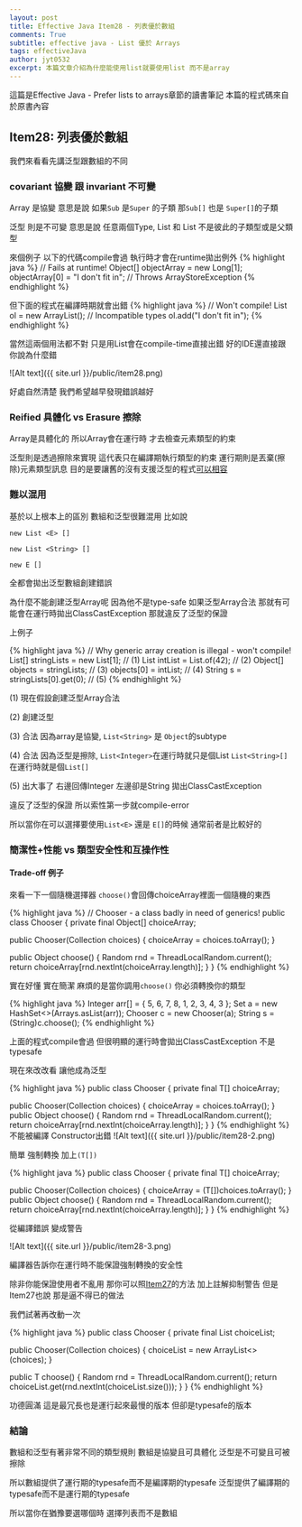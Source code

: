```yaml
---
layout: post
title: Effective Java Item28 - 列表優於數組
comments: True 
subtitle: effective java - List 優於 Arrays
tags: effectiveJava
author: jyt0532
excerpt: 本篇文章介紹為什麼能使用list就要使用list 而不是array
---
```


這篇是Effective Java - Prefer lists to arrays章節的讀書筆記 本篇的程式碼來自於原書內容

## Item28: 列表優於數組

我們來看看先講泛型跟數組的不同

### covariant 協變 跟 invariant 不可變

Array 是協變 意思是說 如果`Sub` 是`Super` 的子類 那`Sub[]` 也是 `Super[]`的子類

泛型 則是不可變 意思是說 任意兩個Type, List<Type1> 和 List<Type2> 不是彼此的子類型或是父類型

來個例子 以下的代碼compile會過
執行時才會在runtime拋出例外
{% highlight java %}
// Fails at runtime!
Object[] objectArray = new Long[1];
objectArray[0] = "I don't fit in"; // Throws ArrayStoreException
{% endhighlight %}

但下面的程式在編譯時期就會出錯
{% highlight java %}
// Won't compile!
List<Object> ol = new ArrayList<Long>(); // Incompatible types
ol.add("I don't fit in");
{% endhighlight %}

當然這兩個用法都不對 只是用List會在compile-time直接出錯 好的IDE還直接跟你說為什麼錯

![Alt text]({{ site.url }}/public/item28.png)

好處自然清楚 我們希望越早發現錯誤越好

### Reified 具體化 vs Erasure 擦除

Array是具體化的 所以Array會在運行時 才去檢查元素類型的約束

泛型則是透過擦除來實現 這代表只在編譯期執行類型的約束 運行期則是丟棄(擦除)元素類型訊息 
目的是要讓舊的沒有支援泛型的程式[可以相容](/2018/12/02/dont-use-raw-types/)

### 難以混用

基於以上根本上的區別 數組和泛型很難混用 比如說

`new List <E> []`

`new List <String> []`

`new E []` 

全都會拋出泛型數組創建錯誤

為什麼不能創建泛型Array呢 因為他不是type-safe 如果泛型Array合法 那就有可能會在運行時拋出ClassCastException 
那就違反了泛型的保證

上例子


{% highlight java %}
// Why generic array creation is illegal - won't compile!
List<String>[] stringLists = new List<String>[1];  // (1)
List<Integer> intList = List.of(42);               // (2)
Object[] objects = stringLists;                    // (3)
objects[0] = intList;                              // (4)
String s = stringLists[0].get(0);                  // (5)
{% endhighlight %}

(1) 現在假設創建泛型Array合法

(2) 創建泛型

(3) 合法 因為array是協變, `List<String>` 是 `Object`的subtype

(4) 合法 因為泛型是擦除, `List<Integer>`在運行時就只是個List `List<String>[]`在運行時就是個`List[]`

(5) 出大事了 右邊回傳Integer 左邊卻是String 拋出ClassCastException

違反了泛型的保證 所以索性第一步就compile-error

所以當你在可以選擇要使用`List<E>` 還是 `E[]`的時候 通常前者是比較好的

### 簡潔性+性能 vs 類型安全性和互操作性


#### Trade-off 例子

來看一下一個隨機選擇器 `choose()`會回傳choiceArray裡面一個隨機的東西

{% highlight java %}
// Chooser - a class badly in need of generics!
public class Chooser {
  private final Object[] choiceArray;

  public Chooser(Collection choices) {
    choiceArray = choices.toArray();
  }

  public Object choose() {
    Random rnd = ThreadLocalRandom.current();
    return choiceArray[rnd.nextInt(choiceArray.length)];
  }
}
{% endhighlight %}

實在好懂 實在簡潔 麻煩的是當你調用`choose()` 你必須轉換你的類型


{% highlight java %}
Integer arr[] = { 5, 6, 7, 8, 1, 2, 3, 4, 3 };
Set<Integer> a = new HashSet<>(Arrays.asList(arr));
Chooser c = new Chooser(a);
String s = (String)c.choose();
{% endhighlight %}

上面的程式compile會過 但很明顯的運行時會拋出ClassCastException 不是typesafe

現在來改改看 讓他成為泛型

{% highlight java %}
public class Chooser<T> {
  private final T[] choiceArray;

  public Chooser(Collection<T> choices) {
    choiceArray = choices.toArray();
  }
  public Object choose() {
    Random rnd = ThreadLocalRandom.current();
    return choiceArray[rnd.nextInt(choiceArray.length)];
  }
}
{% endhighlight %}
不能被編譯 Constructor出錯
![Alt text]({{ site.url }}/public/item28-2.png)

簡單 強制轉換 加上`(T[])`


{% highlight java %}
public class Chooser<T> {
  private final T[] choiceArray;

  public Chooser(Collection<T> choices) {
    choiceArray = (T[])choices.toArray();
  }
  public Object choose() {
    Random rnd = ThreadLocalRandom.current();
    return choiceArray[rnd.nextInt(choiceArray.length)];
  }
}
{% endhighlight %}

從編譯錯誤 變成警告

![Alt text]({{ site.url }}/public/item28-3.png)

編譯器告訴你在運行時不能保證強制轉換的安全性

除非你能保證使用者不亂用 那你可以照[Item27](/2018/12/02/eliminate-unchecked-warnings/)的方法 
加上註解抑制警告 但是Item27也說 那是逼不得已的做法 

我們試著再改動一次

{% highlight java %}
public class Chooser<T> {
  private final List<T> choiceList;

  public Chooser(Collection<T> choices) {
    choiceList = new ArrayList<>(choices);
  }

  public T choose() {
    Random rnd = ThreadLocalRandom.current();
    return choiceList.get(rnd.nextInt(choiceList.size()));
  }
}
{% endhighlight %}

功德圓滿 這是最冗長也是運行起來最慢的版本 但卻是typesafe的版本

### 結論

數組和泛型有著非常不同的類型規則 數組是協變且可具體化 泛型是不可變且可被擦除

所以數組提供了運行期的typesafe而不是編譯期的typesafe 
泛型提供了編譯期的typesafe而不是運行期的typesafe 

所以當你在猶豫要選哪個時 選擇列表而不是數組
